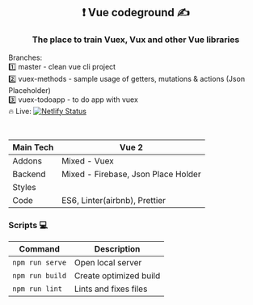 
<h2 align="center"> ❗️ Vue codeground ✍️</h2>

<h3 align="center">
The place to train Vuex, Vux and other Vue libraries  </h3>

<!-- <h3 align="center"></h3> -->

Branches:  
1️⃣ master - clean vue cli project  
2️⃣ vuex-methods - sample usage of getters, mutations & actions (Json Placeholder)  
3️⃣ vuex-todoapp - to do app with vuex  
🔥 Live: [![Netlify Status](https://api.netlify.com/api/v1/badges/a7a42342-0c25-48fb-a3d7-961ae3192452/deploy-status)](https://elegant-thompson-924167.netlify.app)  

<br>

| Main Tech | Vue 2                                |
| --------- | ------------------------------------ |
| Addons    | Mixed - Vuex                         |
| Backend   | Mixed - Firebase, Json Place Holder  |
| Styles    |                                      |
| Code      | ES6, Linter(airbnb), Prettier        |

### Scripts 💻

| Command         | Description            |
| --------------- | ---------------------- |
| `npm run serve` | Open local server      |
| `npm run build` | Create optimized build |
| `npm run lint`  | Lints and fixes files |

<!-- ### Live 📍

[![Netlify Status](https://api.netlify.com/api/v1/badges/4daccdf8-92f8-46b5-b5ef-491df8d79a93/deploy-status)](https://kind-jang-cea1ac.netlify.app) -->